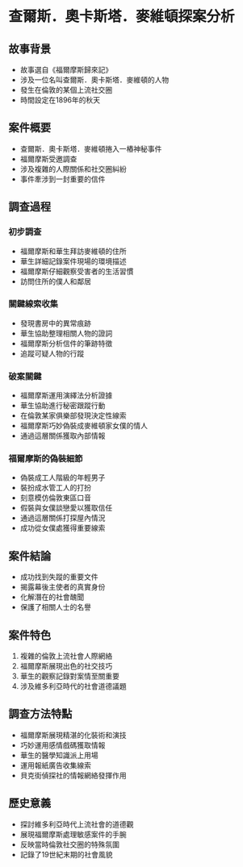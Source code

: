 # 查爾斯．奧卡斯塔．麥維頓探案分析

## 故事背景
- 故事選自《福爾摩斯歸來記》
- 涉及一位名叫查爾斯．奧卡斯塔．麥維頓的人物
- 發生在倫敦的某個上流社交圈
- 時間設定在1896年的秋天

## 案件概要
- 查爾斯．奧卡斯塔．麥維頓捲入一樁神秘事件
- 福爾摩斯受邀調查
- 涉及複雜的人際關係和社交圈糾紛
- 事件牽涉到一封重要的信件

## 調查過程
### 初步調查
- 福爾摩斯和華生拜訪麥維頓的住所
- 華生詳細記錄案件現場的環境描述
- 福爾摩斯仔細觀察受害者的生活習慣
- 訪問住所的僕人和鄰居

### 關鍵線索收集
- 發現書房中的異常痕跡
- 華生協助整理相關人物的證詞
- 福爾摩斯分析信件的筆跡特徵
- 追蹤可疑人物的行蹤

### 破案關鍵
- 福爾摩斯運用演繹法分析證據
- 華生協助進行秘密跟蹤行動
- 在倫敦某家俱樂部發現決定性線索
- 福爾摩斯巧妙偽裝成麥維頓家女僕的情人
- 通過這層關係獲取內部情報

### 福爾摩斯的偽裝細節
- 偽裝成工人階級的年輕男子
- 裝扮成水管工人的打扮
- 刻意模仿倫敦東區口音
- 假裝與女僕談戀愛以獲取信任
- 通過這層關係打探屋內情況
- 成功從女僕處獲得重要線索

## 案件結論
- 成功找到失蹤的重要文件
- 揭露幕後主使者的真實身份
- 化解潛在的社會醜聞
- 保護了相關人士的名譽

## 案件特色
1. 複雜的倫敦上流社會人際網絡
2. 福爾摩斯展現出色的社交技巧
3. 華生的觀察記錄對案情至關重要
4. 涉及維多利亞時代的社會道德議題

## 調查方法特點
- 福爾摩斯展現精湛的化裝術和演技
- 巧妙運用感情戲碼獲取情報
- 華生的醫學知識派上用場
- 運用報紙廣告收集線索
- 貝克街偵探社的情報網絡發揮作用

## 歷史意義
- 探討維多利亞時代上流社會的道德觀
- 展現福爾摩斯處理敏感案件的手腕
- 反映當時倫敦社交圈的特殊氛圍
- 記錄了19世紀末期的社會風貌 